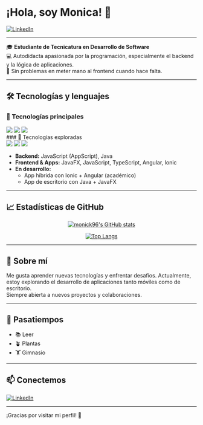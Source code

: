 # ¡Hola, soy Monica! 👋

[![LinkedIn](https://img.shields.io/badge/LinkedIn-blue?style=flat&logo=linkedin&logoColor=white&link=https://www.linkedin.com/in/monica-melgarejo-esquivel-2b1b39164/)](https://www.linkedin.com/in/monica-melgarejo-esquivel-2b1b39164/)

---

🎓 **Estudiante de Tecnicatura en Desarrollo de Software**  
💻 Autodidacta apasionada por la programación, especialmente el backend y la lógica de aplicaciones.  
🔄 Sin problemas en meter mano al frontend cuando hace falta.

---

## 🛠️ Tecnologías y lenguajes
### 🚀 Tecnologías principales
<div align="left">
  <img src="https://img.shields.io/badge/Java-ED8B00?style=for-the-badge&logo=java&logoColor=white"/>
  <img src="https://img.shields.io/badge/JavaScript-F7DF1E?style=for-the-badge&logo=javascript&logoColor=black"/>
  <img src="https://img.shields.io/badge/JavaFX-3873AE?style=for-the-badge&logo=java&logoColor=white"/>
</div>
### 🧪 Tecnologías exploradas
<div align="left">
 <img src="https://img.shields.io/badge/TypeScript-007ACC?style=for-the-badge&logo=typescript&logoColor=white"/>
  <img src="https://img.shields.io/badge/Angular-DD0031?style=for-the-badge&logo=angular&logoColor=white"/>
  <img src="https://img.shields.io/badge/Ionic-3880FF?style=for-the-badge&logo=ionic&logoColor=white"/>
</div>

- **Backend:** JavaScript (AppScript), Java 
- **Frontend & Apps:** JavaFX, JavaScript, TypeScript, Angular, Ionic
- **En desarrollo:**  
  - App híbrida con Ionic + Angular (académico)
  - App de escritorio con Java + JavaFX

---

## 📈 Estadísticas de GitHub

<div align="center">

[![monick96's GitHub stats](https://github-readme-stats.vercel.app/api?username=monick96&show_icons=true&theme=radical)](https://github.com/anuraghazra/github-readme-stats)

[![Top Langs](https://github-readme-stats.vercel.app/api/top-langs/?username=monick96&layout=compact&theme=radical)](https://github.com/anuraghazra/github-readme-stats)

</div>

---

## 🚀 Sobre mí

Me gusta aprender nuevas tecnologías y enfrentar desafíos. Actualmente, estoy explorando el desarrollo de aplicaciones tanto móviles como de escritorio.  
Siempre abierta a nuevos proyectos y colaboraciones.

---

## 🌱 Pasatiempos

- 📚 Leer
- 🪴 Plantas
- 🏋️ Gimnasio

---

## 📫 Conectemos

[![LinkedIn](https://img.shields.io/badge/LinkedIn-blue?style=flat&logo=linkedin&logoColor=white)](https://www.linkedin.com/in/monica-melgarejo-esquivel-2b1b39164/)

---

¡Gracias por visitar mi perfil! 🚀
